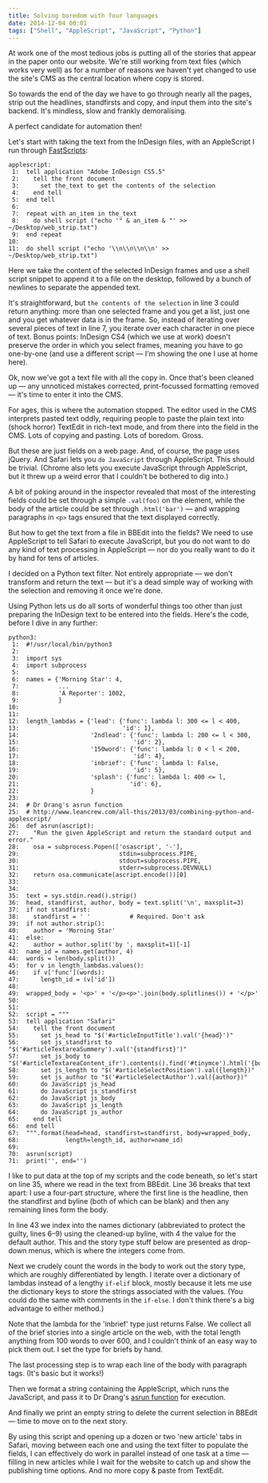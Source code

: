 ```yaml
---
title: Solving boredom with four languages
date: 2014-12-04 00:01
tags: ["Shell", "AppleScript", "JavaScript", "Python"]
---
```


At work one of the most tedious jobs is putting all of the stories that appear in the paper onto our website. We're still working from text files (which works very well) as for a number of reasons we haven't yet changed to use the site's CMS as the central location where copy is stored.

So towards the end of the day we have to go through nearly all the pages, strip out the headlines, standfirsts and copy, and input them into the site's backend. It's mindless, slow and frankly demoralising.

A perfect candidate for automation then!

Let's start with taking the text from the InDesign files, with an AppleScript I run through [FastScripts][]:

[FastScripts]: http://www.red-sweater.com/fastscripts/

    applescript:
     1:  tell application "Adobe InDesign CS5.5"
     2:    tell the front document
     3:      set the_text to get the contents of the selection
     4:    end tell
     5:  end tell
     6:  
     7:  repeat with an_item in the_text
     8:    do shell script ("echo '" & an_item & "' >> ~/Desktop/web_strip.txt")
     9:  end repeat
    10:  
    11:  do shell script ("echo '\\n\\n\\n\\n' >> ~/Desktop/web_strip.txt")

Here we take the content of the selected InDesign frames and use a shell script snippet to append it to a file on the desktop, followed by a bunch of newlines to separate the appended text.

It's straightforward, but `the contents of the selection` in line 3 could return anything: more than one selected frame and you get a list, just one and you get whatever data is in the frame. So, instead of iterating over several pieces of text in line 7, you iterate over each character in one piece of text. Bonus points: InDesign CS4 (which we use at work) doesn't preserve the order in which you select frames, meaning you have to go one-by-one (and use a different script — I'm showing the one I use at home here).

Ok, now we've got a text file with all the copy in. Once that's been cleaned up — any unnoticed mistakes corrected, print-focussed formatting removed — it's time to enter it into the CMS.

For ages, this is where the automation stopped. The editor used in the CMS interprets pasted text oddly, requiring people to paste the plain text into (shock horror) TextEdit in rich-text mode, and from there into the field in the CMS. Lots of copying and pasting. Lots of boredom. Gross.

But these are just fields on a web page. And, of course, the page uses jQuery. And Safari lets you `do JavaScript` through AppleScript. This should be trivial. (Chrome also lets you execute JavaScript through AppleScript, but it threw up a weird error that I couldn't be bothered to dig into.)

A bit of poking around in the inspector revealed that most of the interesting fields could be set through a simple `.val(foo)` on the element, while the body of the article could be set through `.html('bar')` — and wrapping paragraphs in `<p>` tags ensured that the text displayed correctly.

But how to get the text from a file in BBEdit into the fields? We need to use AppleScript to tell Safari to execute JavaScript, but you do not want to do any kind of text processing in AppleScript — nor do you really want to do it by hand for tens of articles.

I decided on a Python text filter. Not entirely appropriate — we don't transform and return the text — but it's a dead simple way of working with the selection and removing it once we're done.

Using Python lets us do all sorts of wonderful things too other than just preparing the InDesign text to be entered into the fields. Here's the code, before I dive in any further:

    python3:
     1:  #!/usr/local/bin/python3
     2:  
     3:  import sys
     4:  import subprocess
     5:  
     6:  names = {'Morning Star': 4,
     7:           ...
     8:           'A Reporter': 1002,
     9:           }
    10:  
    11:  
    12:  length_lambdas = {'lead': {'func': lambda l: 300 <= l < 400,
    13:                             'id': 1},
    14:                    '2ndlead': {'func': lambda l: 200 <= l < 300,
    15:                                'id': 2},
    16:                    '150word': {'func': lambda l: 0 < l < 200,
    17:                                'id': 4},
    18:                    'inbrief': {'func': lambda l: False,
    19:                                'id': 5},
    20:                    'splash': {'func': lambda l: 400 <= l,
    21:                               'id': 6},
    22:                    }
    23:  
    24:  # Dr Drang's asrun function
    25:  # http://www.leancrew.com/all-this/2013/03/combining-python-and-applescript/
    26:  def asrun(ascript):
    27:    "Run the given AppleScript and return the standard output and error."
    28:    osa = subprocess.Popen(['osascript', '-'],
    29:                            stdin=subprocess.PIPE,
    30:                            stdout=subprocess.PIPE,
    31:                            stderr=subprocess.DEVNULL)
    32:    return osa.communicate(ascript.encode())[0]
    33:  
    34:  
    35:  text = sys.stdin.read().strip()
    36:  head, standfirst, author, body = text.split('\n', maxsplit=3)
    37:  if not standfirst:
    38:    standfirst = ' '           # Required. Don't ask
    39:  if not author.strip():
    40:    author = 'Morning Star'
    41:  else:
    42:    author = author.split('by ', maxsplit=1)[-1]
    43:  name_id = names.get(author, 4)
    44:  words = len(body.split())
    45:  for v in length_lambdas.values():
    46:    if v['func'](words):
    47:      length_id = (v['id'])
    48:  
    49:  wrapped_body = '<p>' + '</p><p>'.join(body.splitlines()) + '</p>'
    50:  
    51:  
    52:  script = """
    53:  tell application "Safari"
    54:    tell the front document
    55:      set js_head to "$('#articleInputTitle').val('{head}')"
    56:      set js_standfirst to "$('#articleTextareaSummery').val('{standfirst}')"
    57:      set js_body to "$('#articleTextareaContent_ifr').contents().find('#tinymce').html('{body}')"
    58:      set js_length to "$('#articleSelectPosition').val({length})"
    59:      set js_author to "$('#articleSelectAuthor').val({author})"
    60:      do JavaScript js_head
    61:      do JavaScript js_standfirst
    62:      do JavaScript js_body
    63:      do JavaScript js_length
    64:      do JavaScript js_author
    65:    end tell
    66:  end tell
    67:  """.format(head=head, standfirst=standfirst, body=wrapped_body,
    68:             length=length_id, author=name_id)
    69:  
    70:  asrun(script)
    71:  print('', end='')

I like to put data at the top of my scripts and the code beneath, so let's start on line 35, where we read in the text from BBEdit. Line 36 breaks that text apart: I use a four-part structure, where the first line is the headline, then the standfirst and byline (both of which can be blank) and then any remaining lines form the body.

In line 43 we index into the names dictionary (abbreviated to protect the guilty, lines 6–9) using the cleaned-up byline, with 4 the value for the default author. This and the story type stuff below are presented as drop-down menus, which is where the integers come from.

Next we crudely count the words in the body to work out the story type, which are roughly differentiated by length. I iterate over a dictionary of lambdas instead of a lengthy `if-elif` block, mostly because it lets me use the dictionary keys to store the strings associated with the values. (You could do the same with comments in the `if-else`. I don't think there's a big advantage to either method.)

Note that the lambda for the 'inbrief' type just returns False. We collect all of the brief stories into a single article on the web, with the total length anything from 100 words to over 600, and I couldn't think of an easy way to pick them out. I set the type for briefs by hand.

The last processing step is to wrap each line of the body with paragraph tags. (It's basic but it works!)

Then we format a string containing the AppleScript, which runs the JavaScript, and pass it to Dr Drang's [asrun function][drang] for execution.

[drang]: http://www.leancrew.com/all-this/2013/03/combining-python-and-applescript/

And finally we print an empty string to delete the current selection in BBEdit — time to move on to the next story.

By using this script and opening up a dozen or two 'new article' tabs in Safari, moving between each one and using the text filter to populate the fields, I can effectively do work in parallel instead of one task at a time — filling in new articles while I wait for the website to catch up and show the publishing time options. And no more copy & paste from TextEdit.

